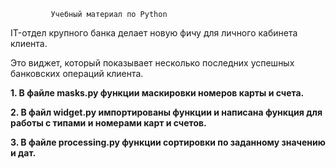              Учебный материал по Python

IT-отдел крупного банка делает новую 
фичу для личного кабинета клиента. 

Это виджет, который показывает несколько 
последних успешных банковских операций клиента.

**1. В файле masks.py функции маскировки номеров 
карты и счета.**

**2. В файл widget.py импортированы функции и 
написана функция для работы с типами 
и номерами карт и счетов.**

**3. В файле processing.py функции сортировки 
по заданному значению и дат.**